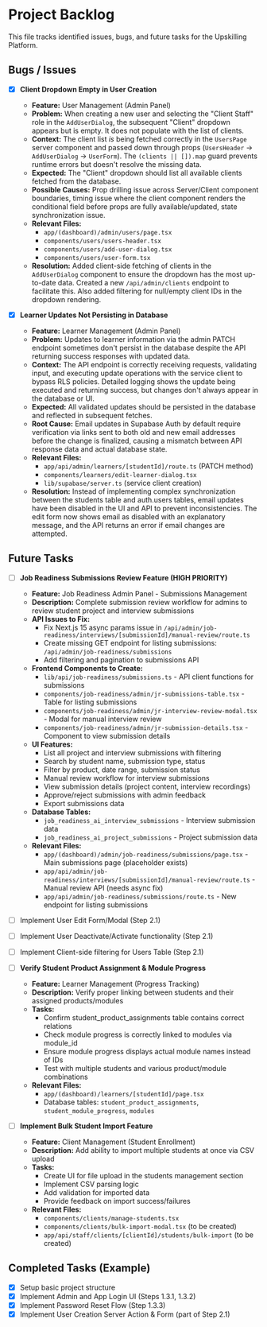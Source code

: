 # Project Backlog

This file tracks identified issues, bugs, and future tasks for the Upskilling Platform.

## Bugs / Issues

- [x] **Client Dropdown Empty in User Creation**
    - **Feature:** User Management (Admin Panel)
    - **Problem:** When creating a new user and selecting the "Client Staff" role in the `AddUserDialog`, the subsequent "Client" dropdown appears but is empty. It does not populate with the list of clients.
    - **Context:** The client list *is* being fetched correctly in the `UsersPage` server component and passed down through props (`UsersHeader` -> `AddUserDialog` -> `UserForm`). The `(clients || []).map` guard prevents runtime errors but doesn't resolve the missing data.
    - **Expected:** The "Client" dropdown should list all available clients fetched from the database.
    - **Possible Causes:** Prop drilling issue across Server/Client component boundaries, timing issue where the client component renders the conditional field before props are fully available/updated, state synchronization issue.
    - **Relevant Files:**
        - `app/(dashboard)/admin/users/page.tsx`
        - `components/users/users-header.tsx`
        - `components/users/add-user-dialog.tsx`
        - `components/users/user-form.tsx`
    - **Resolution:** Added client-side fetching of clients in the `AddUserDialog` component to ensure the dropdown has the most up-to-date data. Created a new `/api/admin/clients` endpoint to facilitate this. Also added filtering for null/empty client IDs in the dropdown rendering.

- [x] **Learner Updates Not Persisting in Database**
    - **Feature:** Learner Management (Admin Panel)
    - **Problem:** Updates to learner information via the admin PATCH endpoint sometimes don't persist in the database despite the API returning success responses with updated data.
    - **Context:** The API endpoint is correctly receiving requests, validating input, and executing update operations with the service client to bypass RLS policies. Detailed logging shows the update being executed and returning success, but changes don't always appear in the database or UI.
    - **Expected:** All validated updates should be persisted in the database and reflected in subsequent fetches.
    - **Root Cause:** Email updates in Supabase Auth by default require verification via links sent to both old and new email addresses before the change is finalized, causing a mismatch between API response data and actual database state.
    - **Relevant Files:**
        - `app/api/admin/learners/[studentId]/route.ts` (PATCH method)
        - `components/learners/edit-learner-dialog.tsx`
        - `lib/supabase/server.ts` (service client creation)
    - **Resolution:** Instead of implementing complex synchronization between the students table and auth.users tables, email updates have been disabled in the UI and API to prevent inconsistencies. The edit form now shows email as disabled with an explanatory message, and the API returns an error if email changes are attempted.

## Future Tasks

- [ ] **Job Readiness Submissions Review Feature (HIGH PRIORITY)**
    - **Feature:** Job Readiness Admin Panel - Submissions Management
    - **Description:** Complete submission review workflow for admins to review student project and interview submissions
    - **API Issues to Fix:**
        - Fix Next.js 15 async params issue in `/api/admin/job-readiness/interviews/[submissionId]/manual-review/route.ts`
        - Create missing GET endpoint for listing submissions: `/api/admin/job-readiness/submissions`
        - Add filtering and pagination to submissions API
    - **Frontend Components to Create:**
        - `lib/api/job-readiness/submissions.ts` - API client functions for submissions
        - `components/job-readiness/admin/jr-submissions-table.tsx` - Table for listing submissions
        - `components/job-readiness/admin/jr-interview-review-modal.tsx` - Modal for manual interview review
        - `components/job-readiness/admin/jr-submission-details.tsx` - Component to view submission details
    - **UI Features:**
        - List all project and interview submissions with filtering
        - Search by student name, submission type, status
        - Filter by product, date range, submission status
        - Manual review workflow for interview submissions
        - View submission details (project content, interview recordings)
        - Approve/reject submissions with admin feedback
        - Export submissions data
    - **Database Tables:**
        - `job_readiness_ai_interview_submissions` - Interview submission data
        - `job_readiness_ai_project_submissions` - Project submission data
    - **Relevant Files:**
        - `app/(dashboard)/admin/job-readiness/submissions/page.tsx` - Main submissions page (placeholder exists)
        - `app/api/admin/job-readiness/interviews/[submissionId]/manual-review/route.ts` - Manual review API (needs async fix)
        - `app/api/admin/job-readiness/submissions/route.ts` - New endpoint for listing submissions

- [ ] Implement User Edit Form/Modal (Step 2.1)
- [ ] Implement User Deactivate/Activate functionality (Step 2.1)
- [ ] Implement Client-side filtering for Users Table (Step 2.1)
- [ ] **Verify Student Product Assignment & Module Progress**
    - **Feature:** Learner Management (Progress Tracking)
    - **Description:** Verify proper linking between students and their assigned products/modules
    - **Tasks:**
        - Confirm student_product_assignments table contains correct relations
        - Check module progress is correctly linked to modules via module_id
        - Ensure module progress displays actual module names instead of IDs
        - Test with multiple students and various product/module combinations
    - **Relevant Files:**
        - `app/(dashboard)/learners/[studentId]/page.tsx`
        - Database tables: `student_product_assignments`, `student_module_progress`, `modules`
- [ ] **Implement Bulk Student Import Feature**
    - **Feature:** Client Management (Student Enrollment)
    - **Description:** Add ability to import multiple students at once via CSV upload
    - **Tasks:**
        - Create UI for file upload in the students management section
        - Implement CSV parsing logic
        - Add validation for imported data
        - Provide feedback on import success/failures
    - **Relevant Files:**
        - `components/clients/manage-students.tsx`
        - `components/clients/bulk-import-modal.tsx` (to be created)
        - `app/api/staff/clients/[clientId]/students/bulk-import` (to be created)

## Completed Tasks (Example)

- [x] Setup basic project structure
- [x] Implement Admin and App Login UI (Steps 1.3.1, 1.3.2)
- [x] Implement Password Reset Flow (Step 1.3.3)
- [x] Implement User Creation Server Action & Form (part of Step 2.1) 